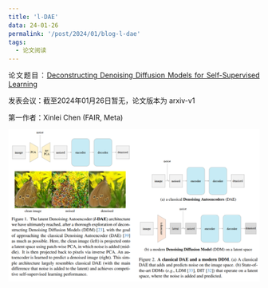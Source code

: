 ```yaml
---
title: 'l-DAE'
data: 24-01-26
permalink: '/post/2024/01/blog-l-dae'
tags:
  - 论文阅读
---
```


<p style="text-align:justify; text-justify:inter-ideograph;"> 论文题目：<a href="https://arxiv.org/abs/2401.14404" target="_blank" title="l-DAE">Deconstructing Denoising Diffusion Models for Self-Supervised Learning</a></p>

<p style="text-align:justify; text-justify:inter-ideograph;">发表会议：截至2024年01月26日暂无，论文版本为 arxiv-v1</p>

<p style="text-align:justify; text-justify:inter-ideograph;">第一作者：Xinlei Chen (FAIR, Meta)</p>

![l-DAE Architecture](/images/paper_l-DAE.png)
